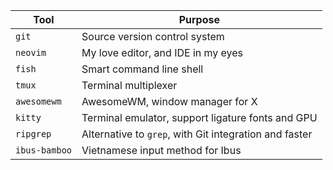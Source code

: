 | Tool          | Purpose                                                |
|---------------|--------------------------------------------------------|
| `git`         | Source version control system                          |
| `neovim`      | My love editor, and IDE in my eyes                     |
| `fish`        | Smart command line shell                               |
| `tmux`        | Terminal multiplexer                                   |
| `awesomewm`   | AwesomeWM, window manager for X                        |
| `kitty`       | Terminal emulator, support ligature fonts and GPU      |
| `ripgrep`     | Alternative to `grep`, with Git integration and faster |
| `ibus-bamboo` | Vietnamese input method for Ibus                       |
